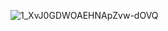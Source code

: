 ![1_XvJ0GDWOAEHNApZvw-dOVQ](https://github.com/CMP25-SWE-TEAM1/DEV-OPS/assets/96791769/183c4471-5079-4759-8a06-5ca17b807def)
